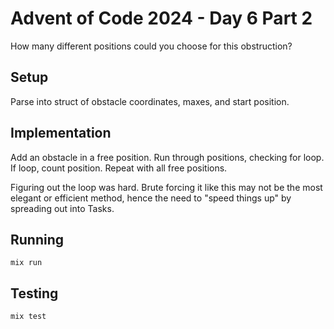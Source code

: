 # Advent of Code 2024 - Day 6 Part 2

How many different positions could you choose for this obstruction?

## Setup

Parse into struct of obstacle coordinates, maxes, and start position.

## Implementation

Add an obstacle in a free position. Run through positions, checking for loop.
If loop, count position. Repeat with all free positions.

Figuring out the loop was hard. Brute forcing it like this may not be the most
elegant or efficient method, hence the need to "speed things up" by spreading
out into Tasks.

## Running

`mix run`

## Testing

`mix test`

